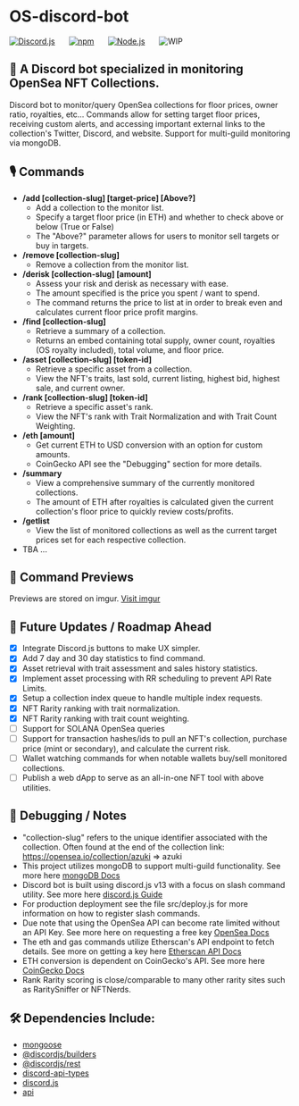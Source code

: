 # OS-discord-bot

[![Discord.js](https://img.shields.io/badge/discord.js-v13-blue?style=for-the-badge&logo=discord)](https://www.npmjs.com/package/discord.js)
   [![npm](https://img.shields.io/badge/npm-v8.5.2-red?style=for-the-badge&logo=npm)](https://docs.npmjs.com/downloading-and-installing-node-js-and-npm)
   [![Node.js](https://img.shields.io/badge/Node.js-v16.14.2-brightgreen?style=for-the-badge&logo=node.js)](https://nodejs.org/en/)
   ![WIP](https://img.shields.io/badge/Status-WIP-red?style=for-the-badge)

## 🤖 A Discord bot specialized in monitoring OpenSea NFT Collections.

Discord bot to monitor/query OpenSea collections for floor prices, owner ratio, royalties, etc... Commands allow for setting target floor prices, receiving custom alerts, and accessing important external links to the collection's Twitter, Discord, and website. Support for multi-guild monitoring via mongoDB.

## 🎙️ Commands
* **/add [collection-slug] \[target-price] [Above?]**
  *  Add a collection to the monitor list.
  *  Specify a target floor price (in ETH) and whether to check above or below (True or False)
  *  The "Above?" parameter allows for users to monitor sell targets or buy in targets.
* **/remove [collection-slug]**
  *  Remove a collection from the monitor list.
* **/derisk [collection-slug] \[amount]**
  * Assess your risk and derisk as necessary with ease.
  * The amount specified is the price you spent / want to spend.
  * The command returns the price to list at in order to break even and calculates current floor price profit margins.
* **/find [collection-slug]**
  * Retrieve a summary of a collection.
  * Returns an embed containing total supply, owner count, royalties (OS royalty included), total volume, and floor price.
* **/asset [collection-slug] [token-id]**
  * Retrieve a specific asset from a collection.
  * View the NFT's traits, last sold, current listing, highest bid, highest sale, and current owner.
* **/rank [collection-slug] [token-id]**
  * Retrieve a specific asset's rank.
  * View the NFT's rank with Trait Normalization and with Trait Count Weighting.
* **/eth [amount]**
  * Get current ETH to USD conversion with an option for custom amounts.
  * CoinGecko API see the "Debugging" section for more details.
* **/summary**
  * View a comprehensive summary of the currently monitored collections.
  * The amount of ETH after royalties is calculated given the current collection's floor price to quickly review costs/profits.
* **/getlist**
  * View the list of monitored collections as well as the current target prices set for each respective collection.
* TBA ...

## 📸 Command Previews
Previews are stored on imgur. [Visit imgur](https://imgur.com/a/ZXg0FPc)

## 📅 Future Updates / Roadmap Ahead
- [x] Integrate Discord.js buttons to make UX simpler.
- [x] Add 7 day and 30 day statistics to find command. 
- [x] Asset retrieval with trait assessment and sales history statistics.
- [x] Implement asset processing with RR scheduling to prevent API Rate Limits.
- [x] Setup a collection index queue to handle multiple index requests.
- [x] NFT Rarity ranking with trait normalization.
- [x] NFT Rarity ranking with trait count weighting.
- [ ] Support for SOLANA OpenSea queries
- [ ] Support for transaction hashes/ids to pull an NFT's collection, purchase price (mint or secondary), and calculate the current risk.
- [ ] Wallet watching commands for when notable wallets buy/sell monitored collections.
- [ ] Publish a web dApp to serve as an all-in-one NFT tool with above utilities.

## 🧰 Debugging / Notes
* "collection-slug" refers to the unique identifier associated with the collection. Often found at the end of the collection link: https://opensea.io/collection/azuki => azuki
* This project utilizes mongoDB to support multi-guild functionality. See more here [mongoDB Docs](https://www.mongodb.com/docs/mongodb-vscode/connect/)
* Discord bot is built using discord.js v13 with a focus on slash command utility. See more here [discord.js Guide](https://discordjs.guide/interactions/slash-commands.html#registering-slash-commands)
* For production deployment see the file src/deploy.js for more information on how to register slash commands.
* Due note that using the OpenSea API can become rate limited without an API Key. See more here on requesting a free key [OpenSea Docs](https://docs.opensea.io/reference/request-an-api-key)
* The eth and gas commands utilize Etherscan's API endpoint to fetch details. See more on getting a key here [Etherscan API Docs](https://docs.etherscan.io/)
* ETH conversion is dependent on CoinGecko's API. See more here [CoinGecko Docs](https://www.coingecko.com/en/api/documentation)
* Rank Rarity scoring is close/comparable to many other rarity sites such as RaritySniffer or NFTNerds.

## 🛠 Dependencies Include:
* [mongoose](https://www.npmjs.com/package/mongoose)
* [@discordjs/builders](https://www.npmjs.com/package/@discordjs/builders)
* [@discordjs/rest](https://www.npmjs.com/package/@discordjs/rest)
* [discord-api-types](https://www.npmjs.com/package/discord-api-types)
* [discord.js](https://www.npmjs.com/package/discord.js)
* [api](https://www.npmjs.com/package/api)


